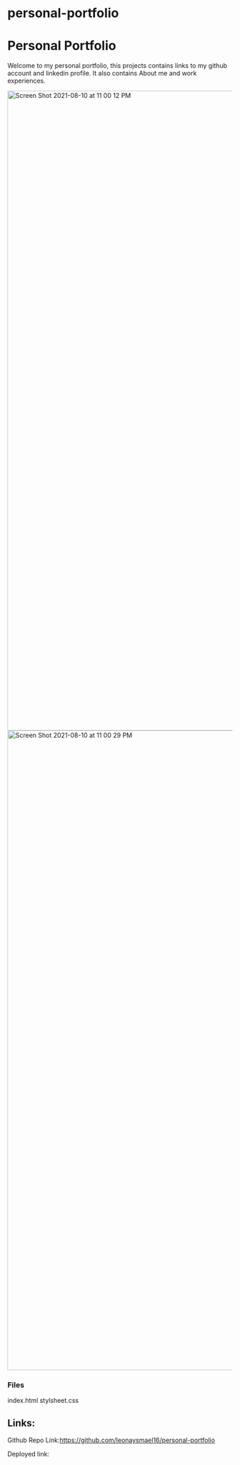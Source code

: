 # personal-portfolio

# Personal Portfolio 

Welcome to my personal portfolio, this projects contains links to my github account and linkedin profile. It also contains About me and work experiences.

<img width="1433" alt="Screen Shot 2021-08-10 at 11 00 12 PM" src="https://user-images.githubusercontent.com/84559394/129111224-54addd5d-845c-4a23-b2c1-34c4db27e6f5.png">

<img width="1433" alt="Screen Shot 2021-08-10 at 11 00 29 PM" src="https://user-images.githubusercontent.com/84559394/129111406-d678fcb8-be03-482d-b780-00161d51fdfa.png">

### Files

index.html
stylsheet.css

## Links:

Github Repo Link:https://github.com/leonaysmael16/personal-portfolio

Deployed link:

